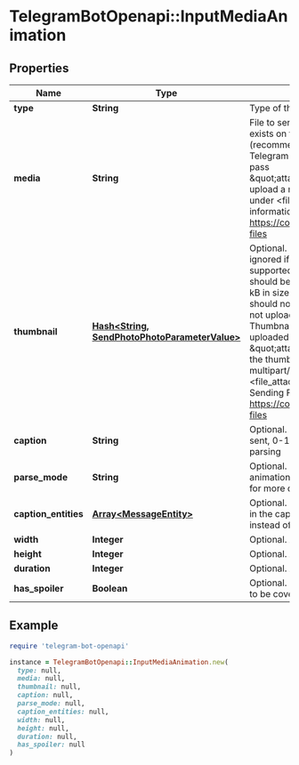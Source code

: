 # TelegramBotOpenapi::InputMediaAnimation

## Properties

| Name | Type | Description | Notes |
| ---- | ---- | ----------- | ----- |
| **type** | **String** | Type of the result, must be animation |  |
| **media** | **String** | File to send. Pass a file_id to send a file that exists on the Telegram servers (recommended), pass an HTTP URL for Telegram to get a file from the Internet, or pass \&quot;attach://&lt;file_attach_name&gt;\&quot; to upload a new one using multipart/form-data under &lt;file_attach_name&gt; name. More information on Sending Files: https://core.telegram.org/bots/api#sending-files |  |
| **thumbnail** | [**Hash&lt;String, SendPhotoPhotoParameterValue&gt;**](SendPhotoPhotoParameterValue.md) | Optional. Thumbnail of the file sent; can be ignored if thumbnail generation for the file is supported server-side. The thumbnail should be in JPEG format and less than 200 kB in size. A thumbnail&#39;s width and height should not exceed 320. Ignored if the file is not uploaded using multipart/form-data. Thumbnails can&#39;t be reused and can be only uploaded as a new file, so you can pass \&quot;attach://&lt;file_attach_name&gt;\&quot; if the thumbnail was uploaded using multipart/form-data under &lt;file_attach_name&gt;. More information on Sending Files: https://core.telegram.org/bots/api#sending-files | [optional] |
| **caption** | **String** | Optional. Caption of the animation to be sent, 0-1024 characters after entities parsing | [optional] |
| **parse_mode** | **String** | Optional. Mode for parsing entities in the animation caption. See formatting options for more details. | [optional] |
| **caption_entities** | [**Array&lt;MessageEntity&gt;**](MessageEntity.md) | Optional. List of special entities that appear in the caption, which can be specified instead of parse_mode | [optional] |
| **width** | **Integer** | Optional. Animation width | [optional] |
| **height** | **Integer** | Optional. Animation height | [optional] |
| **duration** | **Integer** | Optional. Animation duration in seconds | [optional] |
| **has_spoiler** | **Boolean** | Optional. Pass True if the animation needs to be covered with a spoiler animation | [optional] |

## Example

```ruby
require 'telegram-bot-openapi'

instance = TelegramBotOpenapi::InputMediaAnimation.new(
  type: null,
  media: null,
  thumbnail: null,
  caption: null,
  parse_mode: null,
  caption_entities: null,
  width: null,
  height: null,
  duration: null,
  has_spoiler: null
)
```

